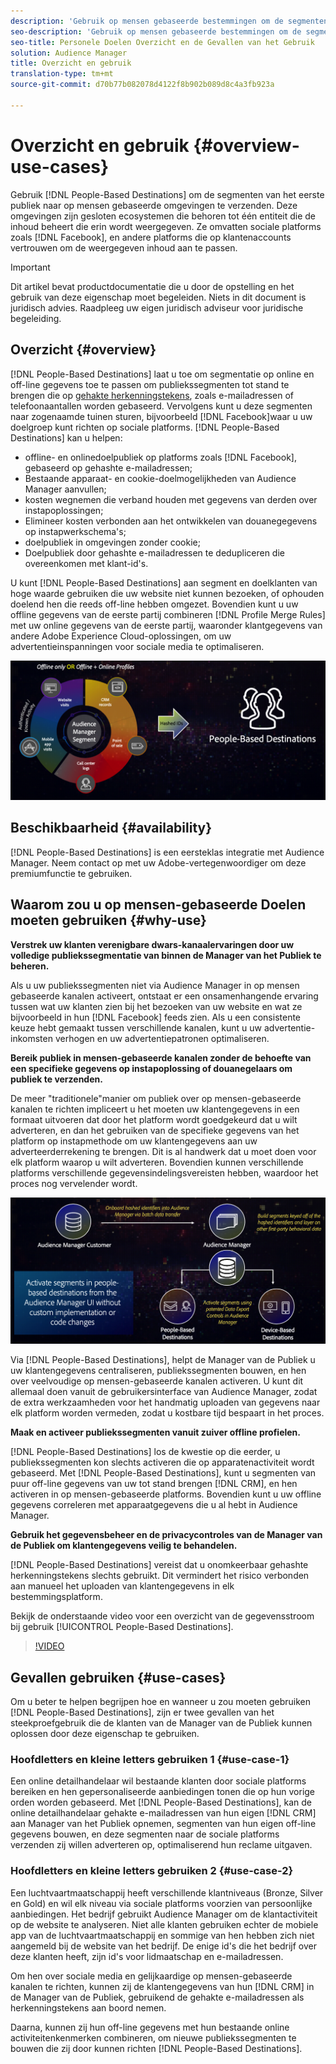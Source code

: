 ```yaml
---
description: 'Gebruik op mensen gebaseerde bestemmingen om de segmenten van het eerste-partijpubliek naar op mensen-gebaseerde milieu''s te verzenden. Deze omgevingen zijn gesloten ecosystemen die behoren tot één entiteit die de inhoud beheert die erin wordt weergegeven. Hieronder vallen sociale platforms zoals Facebook en andere platforms die afhankelijk zijn van klantenaccounts om de weergegeven inhoud aan te passen. '
seo-description: 'Gebruik op mensen gebaseerde bestemmingen om de segmenten van het eerste-partijpubliek naar op mensen-gebaseerde milieu''s te verzenden. Deze omgevingen zijn gesloten ecosystemen die behoren tot één entiteit die de inhoud beheert die erin wordt weergegeven. Hieronder vallen sociale platforms zoals Facebook en andere platforms die afhankelijk zijn van klantenaccounts om de weergegeven inhoud aan te passen.  '
seo-title: Personele Doelen Overzicht en de Gevallen van het Gebruik
solution: Audience Manager
title: Overzicht en gebruik
translation-type: tm+mt
source-git-commit: d70b77b082078d4122f8b902b089d8c4a3fb923a

---
```



# Overzicht en gebruik {#overview-use-cases}

Gebruik [!DNL People-Based Destinations] om de segmenten van het eerste publiek naar op mensen gebaseerde omgevingen te verzenden. Deze omgevingen zijn gesloten ecosystemen die behoren tot één entiteit die de inhoud beheert die erin wordt weergegeven. Ze omvatten sociale platforms zoals [!DNL Facebook], en andere platforms die op klantenaccounts vertrouwen om de weergegeven inhoud aan te passen.

>[!IMPORTANT]
>Dit artikel bevat productdocumentatie die u door de opstelling en het gebruik van deze eigenschap moet begeleiden. Niets in dit document is juridisch advies. Raadpleeg uw eigen juridisch adviseur voor juridische begeleiding.

## Overzicht {#overview}

[!DNL People-Based Destinations] laat u toe om segmentatie op online en off-line gegevens toe te passen om publiekssegmenten tot stand te brengen die op [gehakte herkenningstekens](people-based-destinations-prerequisites.md#hashing-requirements), zoals e-mailadressen of telefoonaantallen worden gebaseerd. Vervolgens kunt u deze segmenten naar zogenaamde tuinen sturen, bijvoorbeeld [!DNL Facebook]waar u uw doelgroep kunt richten op sociale platforms. [!DNL People-Based Destinations] kan u helpen:

* offline- en onlinedoelpubliek op platforms zoals [!DNL Facebook], gebaseerd op gehashte e-mailadressen;
* Bestaande apparaat- en cookie-doelmogelijkheden van Audience Manager aanvullen;
* kosten wegnemen die verband houden met gegevens van derden over instapoplossingen;
* Elimineer kosten verbonden aan het ontwikkelen van douanegegevens op instapwerkschema&#39;s;
* doelpubliek in omgevingen zonder cookie;
* Doelpubliek door gehashte e-mailadressen te dedupliceren die overeenkomen met klant-id&#39;s.

U kunt [!DNL People-Based Destinations] aan segment en doelklanten van hoge waarde gebruiken die uw website niet kunnen bezoeken, of ophouden doelend hen die reeds off-line hebben omgezet. Bovendien kunt u uw offline gegevens van de eerste partij combineren [!DNL Profile Merge Rules] met uw online gegevens van de eerste partij, waaronder klantgegevens van andere Adobe Experience Cloud-oplossingen, om uw advertentieinspanningen voor sociale media te optimaliseren.

![pbd-overzicht](assets/pbd-overview.png)

## Beschikbaarheid {#availability}

[!DNL People-Based Destinations] is een eersteklas integratie met Audience Manager. Neem contact op met uw Adobe-vertegenwoordiger om deze premiumfunctie te gebruiken.

## Waarom zou u op mensen-gebaseerde Doelen moeten gebruiken {#why-use}

**Verstrek uw klanten verenigbare dwars-kanaalervaringen door uw volledige publiekssegmentatie van binnen de Manager van het Publiek te beheren.**

Als u uw publiekssegmenten niet via Audience Manager in op mensen gebaseerde kanalen activeert, ontstaat er een onsamenhangende ervaring tussen wat uw klanten zien bij het bezoeken van uw website en wat ze bijvoorbeeld in hun [!DNL Facebook] feeds zien. Als u een consistente keuze hebt gemaakt tussen verschillende kanalen, kunt u uw advertentie-inkomsten verhogen en uw advertentiepatronen optimaliseren.

**Bereik publiek in mensen-gebaseerde kanalen zonder de behoefte van een specifieke gegevens op instapoplossing of douanegelaars om publiek te verzenden.**

De meer &quot;traditionele&quot;manier om publiek over op mensen-gebaseerde kanalen te richten impliceert u het moeten uw klantengegevens in een formaat uitvoeren dat door het platform wordt goedgekeurd dat u wilt adverteren, en dan het gebruiken van de specifieke gegevens van het platform op instapmethode om uw klantengegevens aan uw adverteerderrekening te brengen. Dit is al handwerk dat u moet doen voor elk platform waarop u wilt adverteren. Bovendien kunnen verschillende platforms verschillende gegevensindelingsvereisten hebben, waardoor het proces nog vervelender wordt.

![pbd-overzicht](assets/pbd-diagram.png)

Via [!DNL People-Based Destinations], helpt de Manager van de Publiek u uw klantengegevens centraliseren, publiekssegmenten bouwen, en hen over veelvoudige op mensen-gebaseerde kanalen activeren. U kunt dit allemaal doen vanuit de gebruikersinterface van Audience Manager, zodat de extra werkzaamheden voor het handmatig uploaden van gegevens naar elk platform worden vermeden, zodat u kostbare tijd bespaart in het proces.

**Maak en activeer publiekssegmenten vanuit zuiver offline profielen.**

[!DNL People-Based Destinations] los de kwestie op die eerder, u publiekssegmenten kon slechts activeren die op apparatenactiviteit wordt gebaseerd. Met [!DNL People-Based Destinations], kunt u segmenten van puur off-line gegevens van uw tot stand brengen [!DNL CRM], en hen activeren in op mensen-gebaseerde platforms. Bovendien kunt u uw offline gegevens correleren met apparaatgegevens die u al hebt in Audience Manager.

**Gebruik het gegevensbeheer en de privacycontroles van de Manager van de Publiek om klantengegevens veilig te behandelen.**

[!DNL People-Based Destinations] vereist dat u onomkeerbaar gehashte herkenningstekens slechts gebruikt. Dit vermindert het risico verbonden aan manueel het uploaden van klantengegevens in elk bestemmingsplatform.

Bekijk de onderstaande video voor een overzicht van de gegevensstroom bij gebruik [!UICONTROL People-Based Destinations].

>[!VIDEO](https://video.tv.adobe.com/v/28968/)

## Gevallen gebruiken {#use-cases}

Om u beter te helpen begrijpen hoe en wanneer u zou moeten gebruiken [!DNL People-Based Destinations], zijn er twee gevallen van het steekproefgebruik die de klanten van de Manager van de Publiek kunnen oplossen door deze eigenschap te gebruiken.

### Hoofdletters en kleine letters gebruiken 1 {#use-case-1}

Een online detailhandelaar wil bestaande klanten door sociale platforms bereiken en hen gepersonaliseerde aanbiedingen tonen die op hun vorige orden worden gebaseerd. Met [!DNL People-Based Destinations], kan de online detailhandelaar gehakte e-mailadressen van hun eigen [!DNL CRM] aan Manager van het Publiek opnemen, segmenten van hun eigen off-line gegevens bouwen, en deze segmenten naar de sociale platforms verzenden zij willen adverteren op, optimaliserend hun reclame uitgaven.

### Hoofdletters en kleine letters gebruiken 2 {#use-case-2}

Een luchtvaartmaatschappij heeft verschillende klantniveaus (Bronze, Silver en Gold) en wil elk niveau via sociale platforms voorzien van persoonlijke aanbiedingen. Het bedrijf gebruikt Audience Manager om de klantactiviteit op de website te analyseren. Niet alle klanten gebruiken echter de mobiele app van de luchtvaartmaatschappij en sommige van hen hebben zich niet aangemeld bij de website van het bedrijf. De enige id&#39;s die het bedrijf over deze klanten heeft, zijn id&#39;s voor lidmaatschap en e-mailadressen.

Om hen over sociale media en gelijkaardige op mensen-gebaseerde kanalen te richten, kunnen zij de klantengegevens van hun [!DNL CRM] in de Manager van de Publiek, gebruikend de gehakte e-mailadressen als herkenningstekens aan boord nemen.

Daarna, kunnen zij hun off-line gegevens met hun bestaande online activiteitenkenmerken combineren, om nieuwe publiekssegmenten te bouwen die zij door kunnen richten [!DNL People-Based Destinations].

